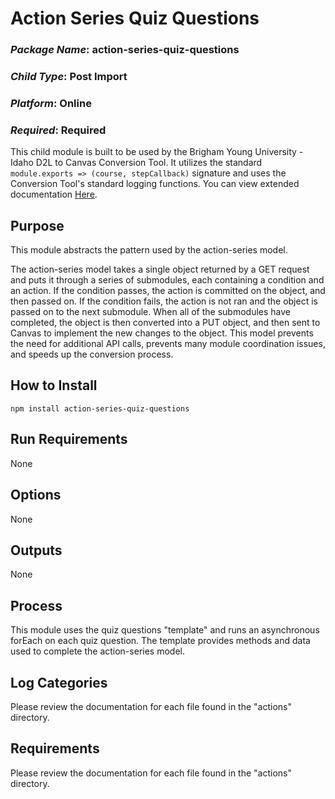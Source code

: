 # Action Series Quiz Questions
### *Package Name*: action-series-quiz-questions
### *Child Type*: Post Import
### *Platform*: Online 
### *Required*: Required

This child module is built to be used by the Brigham Young University - Idaho D2L to Canvas Conversion Tool. It utilizes the standard `module.exports => (course, stepCallback)` signature and uses the Conversion Tool's standard logging functions. You can view extended documentation [Here](https://github.com/byuitechops/d2l-to-canvas-conversion-tool/tree/master/documentation).

## Purpose

This module abstracts the pattern used by the action-series model.

The action-series model takes a single object returned by a GET request and puts it through a series of submodules, each containing a condition and an action. If the condition passes, the action is committed on the object, and then passed on. If the condition fails, the action is not ran and the object is passed on to the next submodule. When all of the submodules have completed, the object is then converted into a PUT object, and then sent to Canvas to implement the new changes to the object. This model prevents the need for additional API calls, prevents many module coordination issues, and speeds up the conversion process.

## How to Install

```
npm install action-series-quiz-questions
```

## Run Requirements

None

## Options

None

## Outputs

None

## Process

This module uses the quiz questions "template" and runs an asynchronous forEach on each quiz question. The template provides methods and data used to complete the action-series model.

## Log Categories

Please review the documentation for each file found in the "actions" directory.

## Requirements

Please review the documentation for each file found in the "actions" directory.
